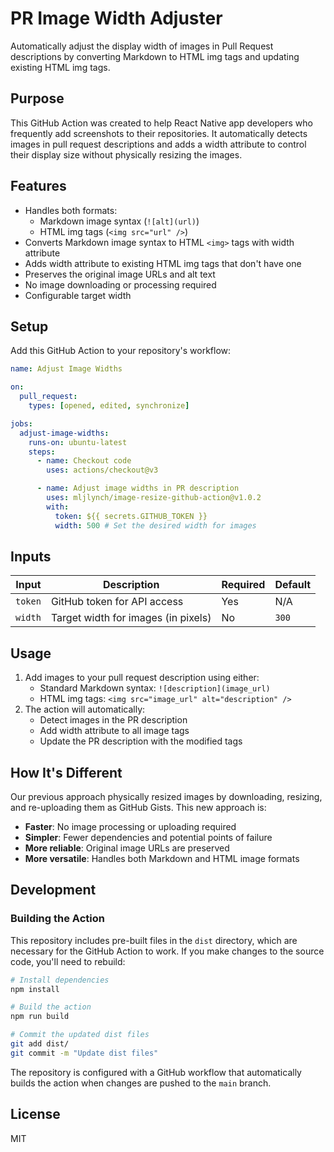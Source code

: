 # PR Image Width Adjuster

Automatically adjust the display width of images in Pull Request descriptions by converting Markdown to HTML img tags and updating existing HTML img tags.

## Purpose

This GitHub Action was created to help React Native app developers who frequently add screenshots to their repositories. It automatically detects images in pull request descriptions and adds a width attribute to control their display size without physically resizing the images.

## Features

- Handles both formats:
  - Markdown image syntax (`![alt](url)`)
  - HTML img tags (`<img src="url" />`)
- Converts Markdown image syntax to HTML `<img>` tags with width attribute
- Adds width attribute to existing HTML img tags that don't have one
- Preserves the original image URLs and alt text
- No image downloading or processing required
- Configurable target width

## Setup

Add this GitHub Action to your repository's workflow:

```yaml
name: Adjust Image Widths

on:
  pull_request:
    types: [opened, edited, synchronize]

jobs:
  adjust-image-widths:
    runs-on: ubuntu-latest
    steps:
      - name: Checkout code
        uses: actions/checkout@v3

      - name: Adjust image widths in PR description
        uses: mljlynch/image-resize-github-action@v1.0.2
        with:
          token: ${{ secrets.GITHUB_TOKEN }}
          width: 500 # Set the desired width for images
```

## Inputs

| Input   | Description                         | Required | Default |
| ------- | ----------------------------------- | -------- | ------- |
| `token` | GitHub token for API access         | Yes      | N/A     |
| `width` | Target width for images (in pixels) | No       | `300`   |

## Usage

1. Add images to your pull request description using either:
   - Standard Markdown syntax: `![description](image_url)`
   - HTML img tags: `<img src="image_url" alt="description" />`
2. The action will automatically:
   - Detect images in the PR description
   - Add width attribute to all image tags
   - Update the PR description with the modified tags

## How It's Different

Our previous approach physically resized images by downloading, resizing, and re-uploading them as GitHub Gists. This new approach is:

- **Faster**: No image processing or uploading required
- **Simpler**: Fewer dependencies and potential points of failure
- **More reliable**: Original image URLs are preserved
- **More versatile**: Handles both Markdown and HTML image formats

## Development

### Building the Action

This repository includes pre-built files in the `dist` directory, which are necessary for the GitHub Action to work. If you make changes to the source code, you'll need to rebuild:

```bash
# Install dependencies
npm install

# Build the action
npm run build

# Commit the updated dist files
git add dist/
git commit -m "Update dist files"
```

The repository is configured with a GitHub workflow that automatically builds the action when changes are pushed to the `main` branch.

## License

MIT
